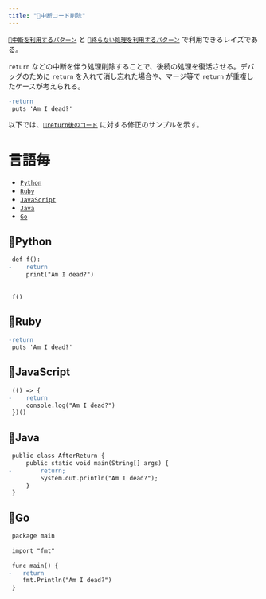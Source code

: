 ```yaml
---
title: "👼中断コード削除"
---
```


[`🔖中断を利用するパターン`](./p_after) と [`🔖終らない処理を利用するパターン`](./p_forever) で利用できるレイズである。

`return` などの中断を伴う処理削除することで、後続の処理を復活させる。デバッグのために `return` を入れて消し忘れた場合や、マージ等で `return` が重複したケースが考えられる。

``` diff:after_return.rb:./projects/ruby/diff/angel/after_stop_delete.diff
-return
 puts 'Am I dead?'

```

以下では、[`🧪return後のコード`](./r_after_return) に対する修正のサンプルを示す。

# 言語毎

- [`Python`](#🔧Python)
- [`Ruby`](#🔧Ruby)
- [`JavaScript`](#🔧JavaScript)
- [`Java`](#🔧Java)
- [`Go`](#🔧Go)


## 🔧Python

``` diff:after_return.py:./projects/python/diff/angel/after_stop_delete.diff
 def f():
-    return
     print("Am I dead?")
 
 
 f()

```


## 🔧Ruby

``` diff:after_return.rb:./projects/ruby/diff/angel/after_stop_delete.diff
-return
 puts 'Am I dead?'

```


## 🔧JavaScript

``` diff:after_return.js:./projects/javascript/diff/angel/after_stop_delete.diff
 (() => {
-    return
     console.log("Am I dead?")
 })()
```


## 🔧Java

``` diff:AfterReturn.java:./projects/java/diff/angel/after_stop_delete.diff
 public class AfterReturn {
     public static void main(String[] args) {
-        return;
         System.out.println("Am I dead?");
     }
 }
```


## 🔧Go

``` diff:after_return.go:./projects/golang/diff/angel/after_stop_delete.diff
 package main
 
 import "fmt"
 
 func main() {
-	return
 	fmt.Println("Am I dead?")
 }

```
